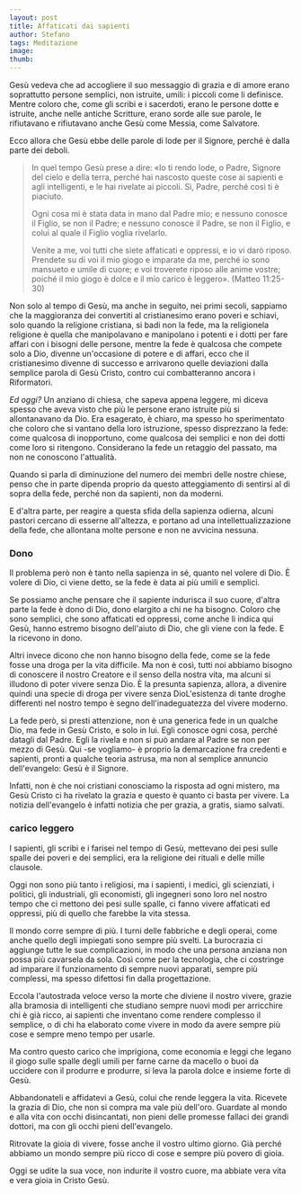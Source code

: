 ```yaml
---
layout: post
title: Affaticati dai sapienti
author: Stefano
tags: Meditazione
image:   
thumb:   
---
```

Gesù vedeva che ad accogliere il suo messaggio di grazia e di amore erano soprattutto persone semplici, non istruite, umili: i piccoli come li definisce. Mentre coloro che, come gli scribi e i sacerdoti, erano le persone dotte e istruite, anche nelle antiche Scritture, erano sorde alle sue parole, le rifiutavano e rifiutavano anche Gesù come Messia, come Salvatore. 

Ecco allora che Gesù ebbe delle parole di lode per il Signore, perché è dalla parte dei deboli.


<blockquote>In quel tempo Gesù prese a dire: «Io ti rendo lode, o Padre, Signore del cielo e della terra, perché hai nascosto queste cose ai sapienti e agli intelligenti, e le hai rivelate ai piccoli.
Sì, Padre, perché così ti è piaciuto.

Ogni cosa mi è stata data in mano dal Padre mio; e nessuno conosce il Figlio, se non il Padre; e nessuno conosce il Padre, se non il Figlio, e colui al quale il Figlio voglia rivelarlo.

Venite a me, voi tutti che siete affaticati e oppressi, e io vi darò riposo.
Prendete su di voi il mio giogo e imparate da me, perché io sono mansueto e umile di cuore; e voi troverete riposo alle anime vostre;
poiché il mio giogo è dolce e il mio carico è leggero». (Matteo 11:25-30)</blockquote>

Non solo al tempo di Gesù, ma anche in seguito, nei primi secoli, sappiamo che la maggioranza dei convertiti al cristianesimo erano poveri e schiavi, solo quando la religione cristiana, si badi non la fede, ma la religione<fn>la religione è quella che manipolavano e manipolano i potenti e i dotti per fare affari con i bisogni delle persone, mentre la fede è qualcosa che compete solo a Dio</fn>, divenne un'occasione di potere e di affari, ecco che il cristianesimo divenne di successo e arrivarono quelle deviazioni dalla semplice parola di Gesù Cristo, contro cui combatteranno ancora i Riformatori.

<em>Ed oggi?</em> Un anziano di chiesa, che sapeva appena leggere, mi diceva spesso che aveva visto che più le persone erano istruite più si allontanavano da Dio. Era esagerato, è chiaro, ma spesso ho sperimentato che coloro che si vantano della loro istruzione, spesso disprezzano la fede: come qualcosa di inopportuno, come qualcosa dei semplici e non dei dotti come loro si ritengono. Considerano la fede un retaggio del passato, ma non ne conoscono l'attualità.

Quando si parla di diminuzione del numero dei membri delle nostre chiese, penso che in parte dipenda proprio da questo atteggiamento di sentirsi al di sopra della fede, perché non da sapienti, non da moderni.

E d'altra parte, per reagire a questa sfida della sapienza odierna, alcuni pastori cercano di esserne all'altezza, e portano ad una intellettualizzazione della fede, che allontana molte persone e non ne avvicina nessuna.

<h3>Dono</h3>
Il problema però non è tanto nella sapienza in sé, quanto nel volere di Dio. È volere di Dio, ci viene detto, se la fede è data ai più umili e semplici.

Se possiamo anche pensare che il sapiente indurisca il suo cuore, d'altra parte la fede è dono di Dio, dono elargito a chi ne ha bisogno. Coloro che sono semplici, che sono affaticati ed oppressi, come anche li indica qui Gesù, hanno estremo bisogno dell'aiuto di Dio, che gli viene con la fede. E la ricevono in dono.

Altri invece dicono che non hanno bisogno della fede, come se la fede fosse una droga per la vita difficile. Ma non è così, tutti noi abbiamo bisogno di conoscere il nostro Creatore e il senso della nostra vita, ma alcuni si illudono di poter vivere senza Dio. È la presunta sapienza, allora, a divenire quindi una specie di droga per vivere senza Dio<fn>L'esistenza di tante droghe differenti nel nostro tempo è segno dell'inadeguatezza del vivere moderno</fn>.

La fede però, si presti attenzione, non è una generica fede in un qualche Dio, ma fede in Gesù Cristo, e solo in lui. Egli conosce ogni cosa, perché datagli dal Padre. Egli la rivela e non si può andare al Padre se non per mezzo di Gesù. Qui -se vogliamo- è proprio la demarcazione fra credenti e sapienti, pronti a qualche teoria astrusa, ma non al semplice annuncio dell'evangelo: Gesù è il Signore.

Infatti, non è che noi cristiani conosciamo la risposta ad ogni mistero, ma Gesù Cristo ci ha rivelato la grazia e questo è quanto ci basta per vivere. La notizia dell'evangelo è infatti notizia che per grazia, a gratis, siamo salvati.

<h3>carico leggero</h3>
I sapienti, gli scribi e i farisei nel tempo di Gesù, mettevano dei pesi sulle spalle dei poveri e dei semplici, era la religione dei rituali e delle mille clausole. 

Oggi non sono più tanto i religiosi, ma i sapienti, i medici, gli scienziati, i politici, gli industriali, gli economisti, gli ingegneri sono loro nel nostro tempo che ci mettono dei pesi sulle spalle, ci fanno vivere affaticati ed oppressi, più di quello che farebbe la vita stessa.

Il mondo corre sempre di più. I turni delle fabbriche e degli operai, come anche quello degli impiegati sono sempre più svelti. La burocrazia ci aggiunge tutte le sue complicazioni, in modo che una persona anziana non possa più cavarsela da sola. Così come per la tecnologia, che ci costringe ad imparare il funzionamento di sempre nuovi apparati, sempre più complessi, ma spesso difettosi fin dalla progettazione.

Eccola l'autostrada veloce verso la morte che diviene il nostro vivere, grazie alla bramosia di intelligenti che studiano sempre nuovi modi per arricchire chi è già ricco, ai sapienti che inventano come rendere complesso il semplice, o di chi ha elaborato come vivere in modo da avere sempre più cose e sempre meno tempo per usarle.

Ma contro questo carico che imprigiona, come economia e leggi che legano il giogo sulle spalle degli umili per farne carne da macello o buoi da uccidere con il produrre e produrre, si leva la parola dolce e insieme forte di Gesù.

Abbandonateli e affidatevi a Gesù, colui che rende leggera la vita. Ricevete la grazia di Dio, che non si compra ma vale più dell'oro. Guardate al mondo e alla vita con occhi disincantati, non pieni delle promesse fallaci dei grandi dottori, ma con gli occhi pieni dell'evangelo. 

Ritrovate la gioia di vivere, fosse anche il vostro ultimo giorno. Già perché abbiamo un mondo sempre più ricco di cose e sempre più povero di gioia.

Oggi se udite la sua voce, non indurite il vostro cuore, ma abbiate vera vita e vera gioia in Cristo Gesù.